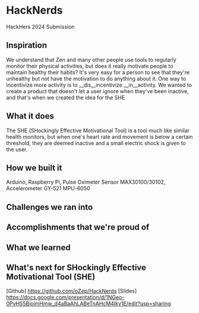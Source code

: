 # HackNerds
HackHers 2024 Submission
## Inspiration
We understand that Zen and many other people use tools to regularly monitor their physical activities, but does it really motivate people to maintain healthy their habits? It's very easy for a person to see that they're unhealthy but not have the motivation to do anything about it. One way to incentivize more activity is to __dis__incentivize __in__activity. We wanted to create a product that doesn't let a user ignore when they've been inactive, and that's when we created the idea for the SHE

## What it does
The SHE (SHockingly Effective Motivational Tool) is a tool much like similar health monitors, but when one's heart rate and movement is below a certain threshold, they are deemed inactive and a small electric shock is given to the user.

## How we built it
Arduino, Raspberry Pi, Pulse Oximeter Sensor MAX30100/30102, Accelerometer GY-521 MPU-6050

## Challenges we ran into


## Accomplishments that we're proud of

## What we learned

## What's next for SHockingly Effective Motivational Tool (SHE)



[Github] https://github.com/oZep/HackNerds
[Slides] https://docs.google.com/presentation/d/1NGeo-0PvH55BioimHmw_d4aBaAhLABeTnAHcM4Iky1E/edit?usp=sharing